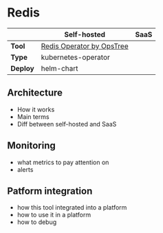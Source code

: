# Redis

||Self-hosted|SaaS|
|-|-|-|
|**Tool**|[Redis Operator by OpsTree](https://ot-container-kit.github.io/redis-operator/guide/)||
|**Type**|kubernetes-operator||
|**Deploy**|helm-chart||

## Architecture

- How it works
- Main terms
- Diff between self-hosted and SaaS

## Monitoring

- what metrics to pay attention on
- alerts

## Patform integration

- how this tool integrated into a platform
- how to use it in a platform
- how to debug

